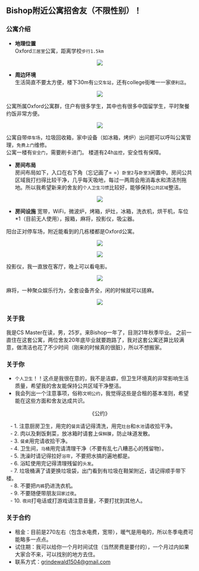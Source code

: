 ## Bishop附近公寓招舍友（不限性别）！  

### 公寓介绍
- **地理位置**  
Oxford`三居室`公寓，距离学校`步行1.5km`  
<p align="center"> <img src="https://github.com/Grindewald1900/General-notes/blob/master/Image/%E5%9C%B0%E5%9B%BE.png?raw=true" >  </p>


- **周边环境**  
生活简直不要太方便，楼下30m有`公交车站`，还有college街唯一一家`便利店`。  
<p align="center"> <img src="https://github.com/Grindewald1900/General-notes/blob/master/Image/%E8%BD%A6%E7%AB%99.png?raw=true" >  </p>

公寓所属Oxford公寓群，住户有很多学生，其中也有很多中国留学生，平时聚餐约饭非常方便。  
<p align="center"> <img src="https://github.com/Grindewald1900/General-notes/blob/master/Image/%E5%A4%A7%E9%97%A8.png?raw=true" >  </p>

公寓自带`停车场`，垃圾回收箱，家中设备（如冰箱，烤炉）出问题可以呼叫公寓管理，`免费上门`维修。  
公寓一楼有`安全门`，需要刷卡进门。 楼道有24h`监控`，安全性有保障。  

- **房间布局**  
房间布局如下，入口在右下角（忘记画了= =）`卧室2`与`卧室3`闲置中。房间公共区域我打扫得比较干净，几乎每天吸地，每过一两周会用消毒水和清洁剂拖地。所以我希望新来的舍友的`个人卫生习惯`比较好，能够保持`公共区域`整洁。
<p align="center"> <img src="https://github.com/Grindewald1900/General-notes/blob/master/Image/%E5%B8%83%E5%B1%80.png?raw=true" >  </p>

- **房间设施** 
宽带，WiFi，微波炉，烤箱，炉灶，冰箱，洗衣机，烘干机，车位*1（目前无人使用），报箱，麻将，投影仪，吸尘器。  

阳台正对停车场，附近能看到的几栋楼都是Oxford公寓。  

<p align="center"> <img src="https://github.com/Grindewald1900/General-notes/blob/master/Image/%E9%98%B3%E5%8F%B01.jpg?raw=true" >  </p>
<p align="center"> <img src="https://github.com/Grindewald1900/General-notes/blob/master/Image/%E9%98%B3%E5%8F%B02.jpg?raw=true" >  </p>

投影仪，我一直放在客厅，晚上可以看电影。   

<p align="center"> <img src="https://github.com/Grindewald1900/General-notes/blob/master/Image/%E6%8A%95%E5%BD%B1.jpg?raw=true" >  </p>

麻将，一种聚众娱乐行为，全套设备齐全，闲的时候就可以搓麻。  

<p align="center"> <img src="https://github.com/Grindewald1900/General-notes/blob/master/Image/%E9%BA%BB%E5%B0%86.jpg?raw=true" >  </p>


### 关于我
我是CS Master在读，男，25岁。来Bishop一年了，目测21年秋季毕业。
之前一直住在这套公寓，两位舍友20年底毕业就要跑路了，我对这套公寓还算比较满意，做清洁也花了不少时间（刚来的时候真的很脏），所以不想搬家。

### 关于你
- `个人卫生`！！这点是我很在意的，我不是洁癖，但卫生环境真的非常影响生活质量，希望我的舍友能保持公共区域干净整洁。
- 我会列出一个注意事项，俗称`文明公约`，我觉得这些是合租的基本准则，希望能在这些方面和舍友达成共识。


<p align="center" face="黑体" size=5>《公约》</p>

&ensp; - 1. 注意厨房卫生，用完的`餐具`请记得清洗，用完`灶台`和`水池`请收拾干净。  
&ensp; - 2. 肉以及剩饭剩菜，放冰箱时请套上`保鲜膜`，防止味道发散。  
&ensp; - 3. `餐桌`用完请收拾干净。  
&ensp; - 4. 卫生间，`马桶`用完请清理干净（不要有乱七八糟恶心的残留物）。  
&ensp; - 5. 洗澡时请记得拉好`浴帘`，不要把水搞的遍地都是。  
&ensp; - 6. 浴缸使用完记得清理残留的`头发`。  
&ensp; - 7. 垃圾桶满了请更换垃圾袋，出门看到有垃圾在鞋架附近，请记得顺手带下楼。  
&ensp; - 8. 不要把`内裤`扔进洗衣机。   
&ensp; - 9. 不要随便带朋友`回家过夜`。   
&ensp; - 10. `夜间`打电话或打游戏请注意音量，不要打扰到其他人。  

### 关于合约
- 租金：目前是270左右（包含水电费，宽带），暖气是用电的，所以冬季电费可能略多一点点。  
- 试住期：我可以给你一个月时间试住（当然房费是要付的），一个月过内如果大家合不来，可以找别的地方去住。  
- 联系方式：grindewald1504@gmail.com

